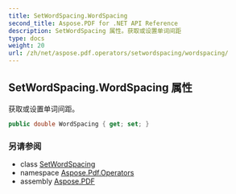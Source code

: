 ```yaml
---
title: SetWordSpacing.WordSpacing
second_title: Aspose.PDF for .NET API Reference
description: SetWordSpacing 属性。获取或设置单词间距
type: docs
weight: 20
url: /zh/net/aspose.pdf.operators/setwordspacing/wordspacing/
---
```

## SetWordSpacing.WordSpacing 属性

获取或设置单词间距。

```csharp
public double WordSpacing { get; set; }
```

### 另请参阅

* class [SetWordSpacing](../)
* namespace [Aspose.Pdf.Operators](../../../aspose.pdf.operators/)
* assembly [Aspose.PDF](../../../)
